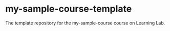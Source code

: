 # my-sample-course-template
The template repository for the my-sample-course course on Learning Lab.
